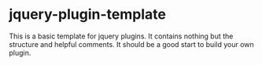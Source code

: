 jquery-plugin-template
======================

This is a basic template for jquery plugins. It contains nothing but the structure and helpful comments. It should be a good start to build your own plugin.
